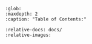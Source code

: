 ```{toctree}
:glob:
:maxdepth: 2
:caption: "Table of Contents:"
```

```{include} ../../README.md
:relative-docs: docs/
:relative-images:
```
